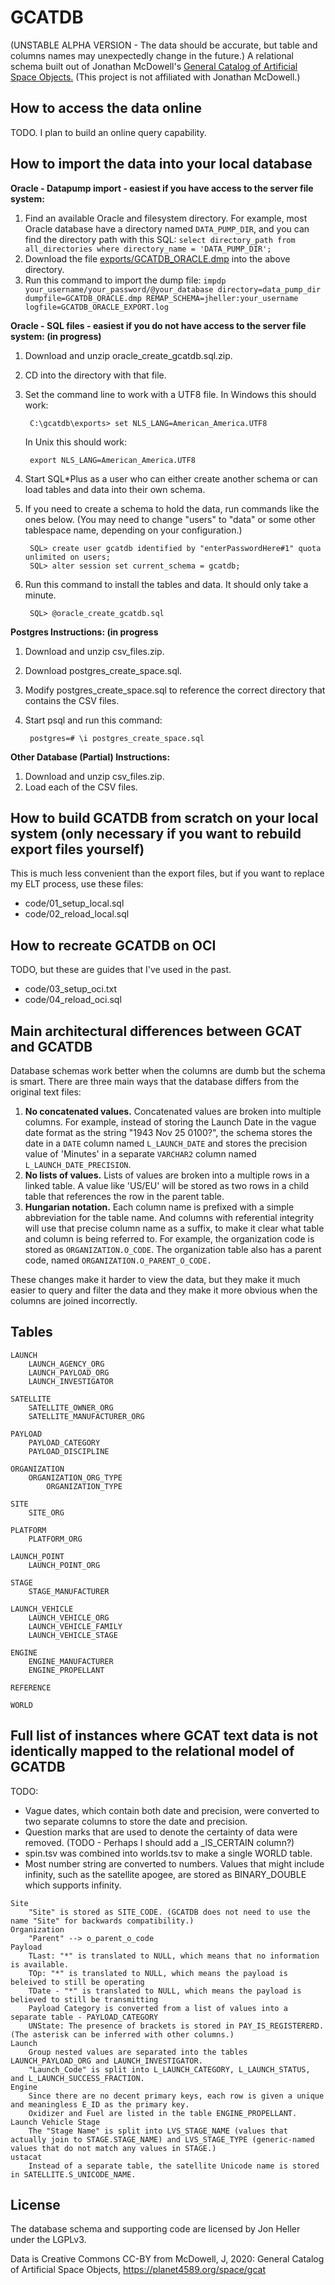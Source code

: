 GCATDB
======================================

(UNSTABLE ALPHA VERSION - The data should be accurate, but table and columns names may unexpectedly change in the future.) A relational schema built out of Jonathan McDowell's [General Catalog of Artificial Space Objects.](https://planet4589.org/space/gcat/) (This project is not affiliated with Jonathan McDowell.)



How to access the data online
-----------------------------
TODO. I plan to build an online query capability.



How to import the data into your local database
-----------------------------------------------
**Oracle - Datapump import - easiest if you have access to the server file system:**
1. Find an available Oracle and filesystem directory. For example, most Oracle database have a directory named `DATA_PUMP_DIR`, and you can find the directory path with this SQL: `select directory_path from all_directories where directory_name = 'DATA_PUMP_DIR';`
2. Download the file [exports/GCATDB_ORACLE.dmp](exports/GCATDB_ORACLE.dmp) into the above directory.
3. Run this command to import the dump file: `impdp your_username/your_password/@your_database directory=data_pump_dir dumpfile=GCATDB_ORACLE.dmp REMAP_SCHEMA=jheller:your_username logfile=GCATDB_ORACLE_EXPORT.log`

**Oracle - SQL files - easiest if you do not have access to the server file system: (in progress)**

1. Download and unzip oracle_create_gcatdb.sql.zip.
2. CD into the directory with that file.
3. Set the command line to work with a UTF8 file.  In Windows this should work:

		C:\gcatdb\exports> set NLS_LANG=American_America.UTF8

	In Unix this should work:

		export NLS_LANG=American_America.UTF8

4. Start SQL\*Plus as a user who can either create another schema or can load tables and data into their own schema.
5. If you need to create a schema to hold the data, run commands like the ones below. (You may need to change "users" to "data" or some other tablespace name, depending on your configuration.)

		SQL> create user gcatdb identified by "enterPasswordHere#1" quota unlimited on users;
		SQL> alter session set current_schema = gcatdb;

6. Run this command to install the tables and data.  It should only take a minute.

		SQL> @oracle_create_gcatdb.sql

**Postgres Instructions: (in progress**

1. Download and unzip csv_files.zip.
2. Download postgres_create_space.sql.
3. Modify postgres_create_space.sql to reference the correct directory that contains the CSV files.
4. Start psql and run this command:

		postgres=# \i postgres_create_space.sql


**Other Database (Partial) Instructions:**

1. Download and unzip csv_files.zip.
2. Load each of the CSV files.



How to build GCATDB from scratch on your local system (only necessary if you want to rebuild export files yourself)
-----------------------------------------------------
This is much less convenient than the export files, but if you want to replace my ELT process, use these files:
* code/01_setup_local.sql
* code/02_reload_local.sql



How to recreate GCATDB on OCI
-----------------------------
TODO, but these are guides that I've used in the past.
* code/03_setup_oci.txt
* code/04_reload_oci.sql



Main architectural differences between GCAT and GCATDB
------------------------------------------------------
Database schemas work better when the columns are dumb but the schema is smart. There are three main ways that the database differs from the original text files:

1. **No concatenated values.** Concatenated values are broken into multiple columns. For example, instead of storing the Launch Date in the vague date format as the string "1943 Nov 25 0100?", the schema stores the date in a `DATE` column named `L_LAUNCH_DATE` and stores the precision value of 'Minutes' in a separate `VARCHAR2` column named `L_LAUNCH_DATE_PRECISION`.
2. **No lists of values.** Lists of values are broken into a multiple rows in a linked table. A value like 'US/EU' will be stored as two rows in a child table that references the row in the parent table.
3. **Hungarian notation.** Each column name is prefixed with a simple abbreviation for the table name. And columns with referential integrity will use that precise column name as a suffix, to make it clear what table and column is being referred to. For example, the organization code is stored as `ORGANIZATION.O_CODE`. The organization table also has a parent code, named `ORGANIZATION.O_PARENT_O_CODE.`

These changes make it harder to view the data, but they make it much easier to query and filter the data and they make it more obvious when the columns are joined incorrectly.



Tables
------

```
LAUNCH
	LAUNCH_AGENCY_ORG
	LAUNCH_PAYLOAD_ORG
	LAUNCH_INVESTIGATOR

SATELLITE
	SATELLITE_OWNER_ORG
	SATELLITE_MANUFACTURER_ORG

PAYLOAD
	PAYLOAD_CATEGORY
	PAYLOAD_DISCIPLINE

ORGANIZATION
	ORGANIZATION_ORG_TYPE
		ORGANIZATION_TYPE

SITE
	SITE_ORG

PLATFORM
	PLATFORM_ORG

LAUNCH_POINT
	LAUNCH_POINT_ORG

STAGE
	STAGE_MANUFACTURER

LAUNCH_VEHICLE
	LAUNCH_VEHICLE_ORG
	LAUNCH_VEHICLE_FAMILY
	LAUNCH_VEHICLE_STAGE

ENGINE
	ENGINE_MANUFACTURER
	ENGINE_PROPELLANT

REFERENCE

WORLD
```



Full list of instances where GCAT text data is not identically mapped to the relational model of GCATDB
-------------------------------------------------------------------------------------------------------
TODO:

* Vague dates, which contain both date and precision, were converted to two separate columns to store the date and precision.
* Question marks that are used to denote the certainty of data were removed. (TODO - Perhaps I should add a _IS_CERTAIN column?)
* spin.tsv was combined into worlds.tsv to make a single WORLD table.
* Most number string are converted to numbers. Values that might include infinity, such as the satellite apogee, are stored as BINARY_DOUBLE which supports infinity.

```
Site
	"Site" is stored as SITE_CODE. (GCATDB does not need to use the name "Site" for backwards compatibility.)
Organization
	"Parent" --> o_parent_o_code
Payload
	TLast: "*" is translated to NULL, which means that no information is available.
	TOp: "*" is translated to NULL, which means the payload is beleived to still be operating
	TDate - "*" is translated to NULL, which means the payload is believed to still be transmitting
	Payload Category is converted from a list of values into a separate table - PAYLOAD_CATEGORY
	UNState: The presence of brackets is stored in PAY_IS_REGISTERERD. (The asterisk can be inferred with other columns.)
Launch
	Group nested values are separated into the tables LAUNCH_PAYLOAD_ORG and LAUNCH_INVESTIGATOR.
	"Launch_Code" is split into L_LAUNCH_CATEGORY, L_LAUNCH_STATUS, and L_LAUNCH_SUCCESS_FRACTION.
Engine
	Since there are no decent primary keys, each row is given a unique and meaningless E_ID as the primary key.
	Oxidizer and Fuel are listed in the table ENGINE_PROPELLANT.
Launch Vehicle Stage
	The "Stage Name" is split into LVS_STAGE_NAME (values that actually join to STAGE.STAGE_NAME) and LVS_STAGE_TYPE (generic-named values that do not match any values in STAGE.)
ustacat
	Instead of a separate table, the satellite Unicode name is stored in SATELLITE.S_UNICODE_NAME.
```



License
-------

The database schema and supporting code are licensed by Jon Heller under the LGPLv3.

Data is Creative Commons CC-BY from McDowell, J, 2020: General Catalog of Artificial Space Objects, https://planet4589.org/space/gcat
